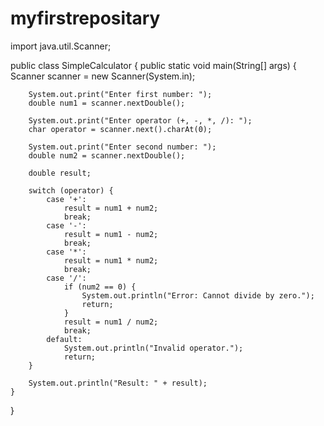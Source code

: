 # myfirstrepositary
import java.util.Scanner;

public class SimpleCalculator {
    public static void main(String[] args) {
        Scanner scanner = new Scanner(System.in);

        System.out.print("Enter first number: ");
        double num1 = scanner.nextDouble();

        System.out.print("Enter operator (+, -, *, /): ");
        char operator = scanner.next().charAt(0);

        System.out.print("Enter second number: ");
        double num2 = scanner.nextDouble();

        double result;

        switch (operator) {
            case '+':
                result = num1 + num2;
                break;
            case '-':
                result = num1 - num2;
                break;
            case '*':
                result = num1 * num2;
                break;
            case '/':
                if (num2 == 0) {
                    System.out.println("Error: Cannot divide by zero.");
                    return;
                }
                result = num1 / num2;
                break;
            default:
                System.out.println("Invalid operator.");
                return;
        }

        System.out.println("Result: " + result);
    }
}
